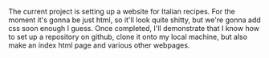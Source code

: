 The current project is setting up a website for Italian recipes.
For the moment it's gonna be just html, so it'll look quite shitty, but we're gonna add css soon enough I guess.
Once completed, I'll demonstrate that I know how to set up a repository on github, clone it onto my local machine, but also make an index html page and various other webpages.